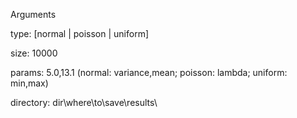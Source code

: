 Arguments

type: [normal | poisson | uniform]

size: 10000

params: 5.0,13.1 (normal: variance,mean; poisson: lambda; uniform: min,max)

directory: dir\where\to\save\results\
